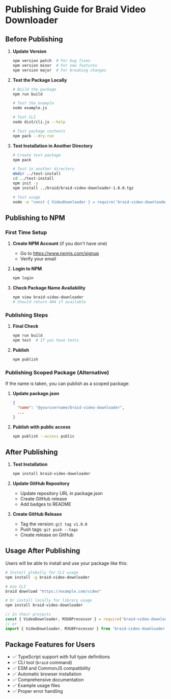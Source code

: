 # Publishing Guide for Braid Video Downloader

## Before Publishing

1. **Update Version**
   ```bash
   npm version patch  # For bug fixes
   npm version minor  # For new features
   npm version major  # For breaking changes
   ```

2. **Test the Package Locally**
   ```bash
   # Build the package
   npm run build
   
   # Test the example
   node example.js
   
   # Test CLI
   node dist/cli.js --help
   
   # Test package contents
   npm pack --dry-run
   ```

3. **Test Installation in Another Directory**
   ```bash
   # Create test package
   npm pack
   
   # Test in another directory
   mkdir ../test-install
   cd ../test-install
   npm init -y
   npm install ../braid/braid-video-downloader-1.0.0.tgz
   
   # Test usage
   node -e "const { VideoDownloader } = require('braid-video-downloader'); console.log('✅ Package works!');"
   ```

## Publishing to NPM

### First Time Setup

1. **Create NPM Account** (if you don't have one)
   - Go to https://www.npmjs.com/signup
   - Verify your email

2. **Login to NPM**
   ```bash
   npm login
   ```

3. **Check Package Name Availability**
   ```bash
   npm view braid-video-downloader
   # Should return 404 if available
   ```

### Publishing Steps

1. **Final Check**
   ```bash
   npm run build
   npm test  # If you have tests
   ```

2. **Publish**
   ```bash
   npm publish
   ```

### Publishing Scoped Package (Alternative)

If the name is taken, you can publish as a scoped package:

1. **Update package.json**
   ```json
   {
     "name": "@yourusername/braid-video-downloader",
     ...
   }
   ```

2. **Publish with public access**
   ```bash
   npm publish --access public
   ```

## After Publishing

1. **Test Installation**
   ```bash
   npm install braid-video-downloader
   ```

2. **Update GitHub Repository**
   - Update repository URL in package.json
   - Create GitHub release
   - Add badges to README

3. **Create GitHub Release**
   - Tag the version: `git tag v1.0.0`
   - Push tags: `git push --tags`
   - Create release on GitHub

## Usage After Publishing

Users will be able to install and use your package like this:

```bash
# Install globally for CLI usage
npm install -g braid-video-downloader

# Use CLI
braid download "https://example.com/video"

# Or install locally for library usage
npm install braid-video-downloader
```

```javascript
// In their projects
const { VideoDownloader, M3U8Processor } = require('braid-video-downloader');
// or
import { VideoDownloader, M3U8Processor } from 'braid-video-downloader';
```

## Package Features for Users

- ✅ TypeScript support with full type definitions
- ✅ CLI tool (`braid` command)
- ✅ ESM and CommonJS compatibility
- ✅ Automatic browser installation
- ✅ Comprehensive documentation
- ✅ Example usage files
- ✅ Proper error handling
